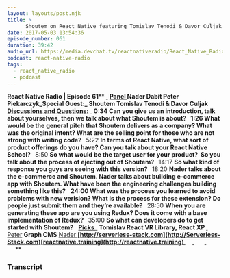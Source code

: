 ```yaml
---
layout: layouts/post.njk
title: >
      Shoutem on React Native featuring Tomislav Tenodi & Davor Culjak
date: 2017-05-03 13:54:36
episode_number: 061
duration: 39:42
audio_url: https://media.devchat.tv/reactnativeradio/React_Native_Radio_Episode_61.mp3
podcast: react-native-radio
tags: 
  - react_native_radio
  - podcast
---
```


 **React Native Radio | Episode 61**** <u> </u> ****<u>Panel </u>** Nader Dabit Peter Piekarczyk_Special Guest:_ **Shoutem** Tomislav Tenodi & Davor Culjak &nbsp; **<u>Discussions and Questions:</u>**** <u> </u> ****0:34** Can you give us an introduction, talk about yourselves, then we talk about what Shoutem is about? &nbsp; **1:26** What would be the general pitch that Shoutem delivers as a company? What was the original intent? What are the selling point for those who are not strong with writing code? **&nbsp;**** 5:22 **In terms of React Native, what sort of product offerings do you have? Can you talk about your React Native School? &nbsp;** 8:50 **So what would be the target user for your product?&nbsp; So you talk about the process of ejecting out of Shoutem? &nbsp;** 14:17 **So what kind of response you guys are seeing with this version? &nbsp;** 18:20 **Nader talks about the e-commerce and Shoutem. Nader talks about building e-commerce app with Shoutem. What have been the engineering challenges building something like this?** &nbsp; ****24:00** What was the process you learned to avoid problems with new verision? What is the process for these extension? Do people just submit them and they’re available? **&nbsp;**** 28:50 **When you are generating these app are you using Redux? Does it come with a base implementation of Redux? &nbsp;** 35:00 **So what can developers do to get started with Shoutem?** &nbsp; ****<u>Picks </u>**** <u> </u> ****Tomislav** React VR Library, React XP **<u> </u>**** <u>Peter</u> **Graph CMS** <u>Nader </u>**[http://serverless-stack.com](http://Serverless-Stack.com)[reactnative.training](http://reactnative.training)<u> </u>&nbsp; &nbsp; &nbsp;**<u> </u> **&nbsp; &nbsp; &nbsp;** <u> </u> **&nbsp; &nbsp; &nbsp;** &nbsp; ****&nbsp;**** &nbsp; ****&nbsp;**** &nbsp;**&nbsp;

### Transcript


